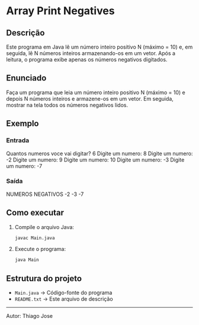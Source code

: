 # Array Print Negatives

## Descrição
Este programa em Java lê um número inteiro positivo N (máximo = 10) e, em seguida, lê N números inteiros armazenando-os em um vetor. 
Após a leitura, o programa exibe apenas os números negativos digitados.

## Enunciado
Faça um programa que leia um número inteiro positivo N (máximo = 10) e depois N números inteiros 
e armazene-os em um vetor. Em seguida, mostrar na tela todos os números negativos lidos.

## Exemplo
### Entrada
Quantos numeros voce vai digitar? 6
Digite um numero: 8
Digite um numero: -2
Digite um numero: 9
Digite um numero: 10
Digite um numero: -3
Digite um numero: -7

### Saída
NUMEROS NEGATIVOS
-2
-3
-7

## Como executar
1. Compile o arquivo Java:
   ```bash
   javac Main.java
   ```
2. Execute o programa:
   ```bash
   java Main
   ```

## Estrutura do projeto
- `Main.java` → Código-fonte do programa
- `README.txt` → Este arquivo de descrição

---
Autor: Thiago Jose
